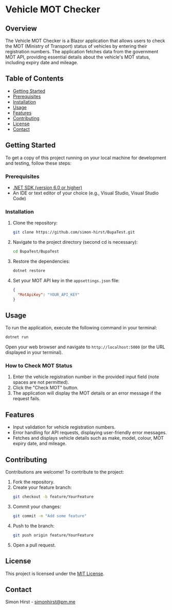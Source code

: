 
# Vehicle MOT Checker

## Overview
The Vehicle MOT Checker is a Blazor application that allows users to check the MOT (Ministry of Transport) status of vehicles by entering their registration numbers. The application fetches data from the government MOT API, providing essential details about the vehicle's MOT status, including expiry date and mileage.

## Table of Contents
- [Getting Started](#getting-started)
- [Prerequisites](#prerequisites)
- [Installation](#installation)
- [Usage](#usage)
- [Features](#features)
- [Contributing](#contributing)
- [License](#license)
- [Contact](#contact)

## Getting Started
To get a copy of this project running on your local machine for development and testing, follow these steps:

### Prerequisites
- [.NET SDK (version 6.0 or higher)](https://dotnet.microsoft.com/download)
- An IDE or text editor of your choice (e.g., Visual Studio, Visual Studio Code)

### Installation
1. Clone the repository:
   ```bash
   git clone https://github.com/simon-hirst/BupaTest.git
   ```
2. Navigate to the project directory (second cd is necessary):
   ```bash
   cd BupaTest/BupaTest
   ```
3. Restore the dependencies:
   ```bash
   dotnet restore
   ```

4. Set your MOT API key in the `appsettings.json` file:
   ```json
   {
     "MotApiKey": "YOUR_API_KEY"
   }
   ```

## Usage
To run the application, execute the following command in your terminal:
```bash
dotnet run
```
Open your web browser and navigate to `http://localhost:5000` (or the URL displayed in your terminal).

### How to Check MOT Status
1. Enter the vehicle registration number in the provided input field (note spaces are not permitted).
2. Click the "Check MOT" button.
3. The application will display the MOT details or an error message if the request fails.

## Features
- Input validation for vehicle registration numbers.
- Error handling for API requests, displaying user-friendly error messages.
- Fetches and displays vehicle details such as make, model, colour, MOT expiry date, and mileage.

## Contributing
Contributions are welcome! To contribute to the project:
1. Fork the repository.
2. Create your feature branch:
   ```bash
   git checkout -b feature/YourFeature
   ```
3. Commit your changes:
   ```bash
   git commit -m "Add some feature"
   ```
4. Push to the branch:
   ```bash
   git push origin feature/YourFeature
   ```
5. Open a pull request.

## License
This project is licensed under the [MIT License](LICENSE).

## Contact
Simon Hirst - simonhirst@pm.me
